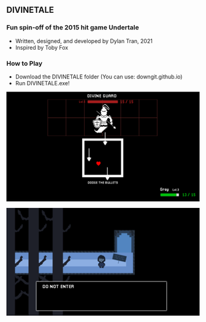 ## DIVINETALE
### Fun spin-off of the 2015 hit game Undertale
- Written, designed, and developed by Dylan Tran, 2021
- Inspired by Toby Fox
### How to Play
- Download the DIVINETALE folder (You can use: downgit.github.io)
- Run DIVINETALE.exe!

![Combat Scene](https://github.com/dylanytran/DIVINETALE-AAD-2021/blob/main/Assets/Images/combat.png?raw=true)

![Level](https://github.com/dylanytran/DIVINETALE-AAD-2021/blob/main/Assets/Images/level.png?raw=true)
